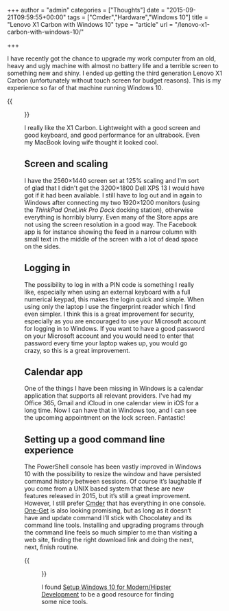 +++
author = "admin"
categories = ["Thoughts"]
date = "2015-09-21T09:59:55+00:00"
tags = ["Cmder","Hardware","Windows 10"]
title = "Lenovo X1 Carbon with Windows 10"
type = "article"
url = "/lenovo-x1-carbon-with-windows-10/"

+++

I have recently got the chance to upgrade my work computer from an old, heavy and ugly machine with almost no battery life and a terrible screen to something new and shiny. I ended up getting the third generation Lenovo X1 Carbon (unfortunately without touch screen for budget reasons). This is my experience so far of that machine running Windows 10.

{{<figure src="/images/x1_carbon.jpg" link="/images/x1_carbon.jpg" alt="Lenovo X1 Carbon" class="image-border">}}

I really like the X1 Carbon. Lightweight with a good screen and good keyboard, and good performance for an ultrabook. Even my MacBook loving wife thought it looked cool.

## Screen and scaling

I have the 2560&#215;1440 screen set at 125% scaling and I'm sort of glad that I didn't get the 3200&#215;1800 Dell XPS 13 I would have got if it had been available. I still have to log out and in again to Windows after connecting my two 1920&#215;1200 monitors (using the _ThinkPad OneLink Pro Dock_ docking station), otherwise everything is horribly blurry. Even many of the Store apps are not using the screen resolution in a good way. The Facebook app is for instance showing the feed in a narrow column with small text in the middle of the screen with a lot of dead space on the sides.

## Logging in

The possibility to log in with a PIN code is something I really like, especially when using an external keyboard with a full numerical keypad, this makes the login quick and simple. When using only the laptop I use the fingerprint reader which I find even simpler. I think this is a great improvement for security, especially as you are encouraged to use your Microsoft account for logging in to Windows. If you want to have a good password on your Microsoft account and you would need to enter that password every time your laptop wakes up, you would go crazy, so this is a great improvement.

## Calendar app

One of the things I have been missing in Windows is a calendar application that supports all relevant providers. I've had my Office 365, Gmail and iCloud in one calendar view in iOS for a long time. Now I can have that in Windows too, and I can see the upcoming appointment on the lock screen. Fantastic!

## Setting up a good command line experience

The PowerShell console has been vastly improved in Windows 10 with the possibility to resize the window and have persisted command history between sessions. Of course it’s laughable if you come from a UNIX based system that these are new features released in 2015, but it’s still a great improvement. However, I still prefer [Cmder][2] that has everything in one console. [One-Get][3] is also looking promising, but as long as it doesn’t have and update command I’ll stick with Chocolatey and its command line tools. Installing and upgrading programs through the command line feels so much simpler to me than visiting a web site, finding the right download link and doing the next, next, finish routine.

{{<figure src="/images/cinst_paint.png" link="/images/cinst_paint.png" alt="Installing Paint.NET through command line">}}

I found [Setup Windows 10 for Modern/Hipster Development][5] to be a good resource for finding some nice tools.

 [2]: http://cmder.net/
 [3]: https://github.com/OneGet/oneget
 [5]: https://github.com/felixrieseberg/windows-development-environment/blob/master/README.md